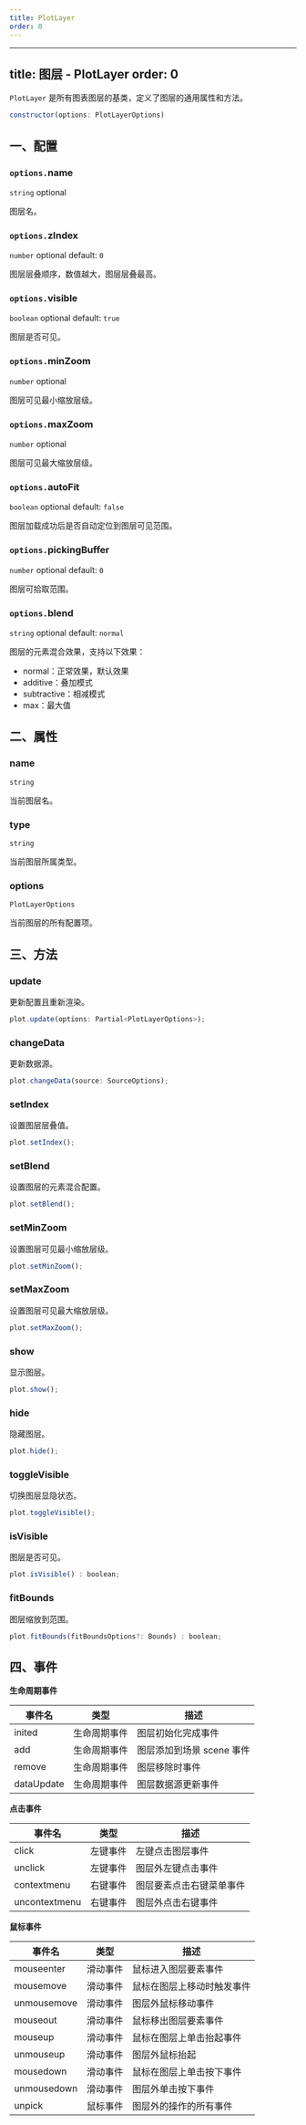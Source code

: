 ```yaml
---
title: PlotLayer
order: 0
---
```


---
title: 图层 - PlotLayer
order: 0
---

`PlotLayer` 是所有图表图层的基类，定义了图层的通用属性和方法。

```js
constructor(options: PlotLayerOptions)
```

## 一、配置

### `options.`name

`string` optional

图层名。

### `options.`zIndex

`number` optional default: `0`

图层层叠顺序，数值越大，图层层叠最高。

### `options.`visible

`boolean` optional default: `true`

图层是否可见。

### `options.`minZoom

`number` optional

图层可见最小缩放层级。

### `options.`maxZoom

`number` optional

图层可见最大缩放层级。

### `options.`autoFit

`boolean` optional default: `false`

图层加载成功后是否自动定位到图层可见范围。

### `options.`pickingBuffer

`number` optional default: `0`

图层可拾取范围。

### `options.`blend

`string` optional default: `normal`

图层的元素混合效果，支持以下效果：

*   normal：正常效果，默认效果
*   additive：叠加模式
*   subtractive：相减模式
*   max：最大值

## 二、属性

### name

`string`

当前图层名。

### type

`string`

当前图层所属类型。

### options

`PlotLayerOptions`

当前图层的所有配置项。

## 三、方法

### update

更新配置且重新渲染。

```js
plot.update(options: Partial<PlotLayerOptions>);
```

### changeData

更新数据源。

```js
plot.changeData(source: SourceOptions);
```

### setIndex

设置图层层叠值。

```js
plot.setIndex();
```

### setBlend

设置图层的元素混合配置。

```js
plot.setBlend();
```

### setMinZoom

设置图层可见最小缩放层级。

```js
plot.setMinZoom();
```

### setMaxZoom

设置图层可见最大缩放层级。

```js
plot.setMaxZoom();
```

### show

显示图层。

```js
plot.show();
```

### hide

隐藏图层。

```js
plot.hide();
```

### toggleVisible

切换图层显隐状态。

```js
plot.toggleVisible();
```

### isVisible

图层是否可见。

```js
plot.isVisible() : boolean;
```

### fitBounds

图层缩放到范围。

```js
plot.fitBounds(fitBoundsOptions?: Bounds) : boolean;
```

## 四、事件

**生命周期事件**

| 事件名     | 类型         | 描述                      |
| ---------- | ------------ | ------------------------- |
| inited     | 生命周期事件 | 图层初始化完成事件        |
| add        | 生命周期事件 | 图层添加到场景 scene 事件 |
| remove     | 生命周期事件 | 图层移除时事件            |
| dataUpdate | 生命周期事件 | 图层数据源更新事件        |

**点击事件**

| 事件名        | 类型     | 描述                     |
| ------------- | -------- | ------------------------ |
| click         | 左键事件 | 左键点击图层事件         |
| unclick       | 左键事件 | 图层外左键点击事件       |
| contextmenu   | 右键事件 | 图层要素点击右键菜单事件 |
| uncontextmenu | 右键事件 | 图层外点击右键事件       |

**鼠标事件**

| 事件名      | 类型     | 描述                       |
| ----------- | -------- | -------------------------- |
| mouseenter  | 滑动事件 | 鼠标进入图层要素事件       |
| mousemove   | 滑动事件 | 鼠标在图层上移动时触发事件 |
| unmousemove | 滑动事件 | 图层外鼠标移动事件         |
| mouseout    | 滑动事件 | 鼠标移出图层要素事件       |
| mouseup     | 滑动事件 | 鼠标在图层上单击抬起事件   |
| unmouseup   | 滑动事件 | 图层外鼠标抬起             |
| mousedown   | 滑动事件 | 鼠标在图层上单击按下事件   |
| unmousedown | 滑动事件 | 图层外单击按下事件         |
| unpick      | 鼠标事件 | 图层外的操作的所有事件     |
